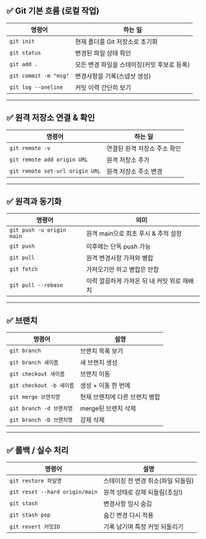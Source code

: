 ## ✅ Git 기본 흐름 (로컬 작업)

| 명령어 | 하는 일 |
|--------|----------|
| `git init` | 현재 폴더를 Git 저장소로 초기화 |
| `git status` | 변경된 파일 상태 확인 |
| `git add .` | 모든 변경 파일을 스테이징(커밋 후보로 등록) |
| `git commit -m "msg"` | 변경사항을 기록(스냅샷 생성) |
| `git log --oneline` | 커밋 이력 간단히 보기 |

---

## ✅ 원격 저장소 연결 & 확인

| 명령어 | 하는 일 |
|--------|----------|
| `git remote -v` | 연결된 원격 저장소 주소 확인 |
| `git remote add origin URL` | 원격 저장소 추가 |
| `git remote set-url origin URL` | 원격 저장소 주소 변경 |

---

## ✅ 원격과 동기화

| 명령어 | 의미 |
|--------|------|
| `git push -u origin main` | 원격 main으로 최초 푸시 & 추적 설정 |
| `git push` | 이후에는 단독 push 가능 |
| `git pull` | 원격 변경사항 가져와 병합 |
| `git fetch` | 가져오기만 하고 병합은 안함 |
| `git pull --rebase` | 이력 깔끔하게 가져온 뒤 내 커밋 위로 재배치 |

---

## ✅ 브랜치

| 명령어 | 설명 |
|--------|------|
| `git branch` | 브랜치 목록 보기 |
| `git branch 새이름` | 새 브랜치 생성 |
| `git checkout 새이름` | 브랜치 이동 |
| `git checkout -b 새이름` | 생성 + 이동 한 번에 |
| `git merge 브랜치명` | 현재 브랜치에 다른 브랜치 병합 |
| `git branch -d 브랜치명` | merge된 브랜치 삭제 |
| `git branch -D 브랜치명` | 강제 삭제 |

---

## ✅ 롤백 / 실수 처리

| 명령어 | 설명 |
|--------|------|
| `git restore 파일명` | 스테이징 전 변경 취소(파일 되돌림) |
| `git reset --hard origin/main` | 원격 상태로 강제 되돌림(조심!) |
| `git stash` | 변경사항 임시 숨김 |
| `git stash pop` | 숨긴 변경 다시 적용 |
| `git revert 커밋ID` | 기록 남기며 특정 커밋 되돌리기 |
